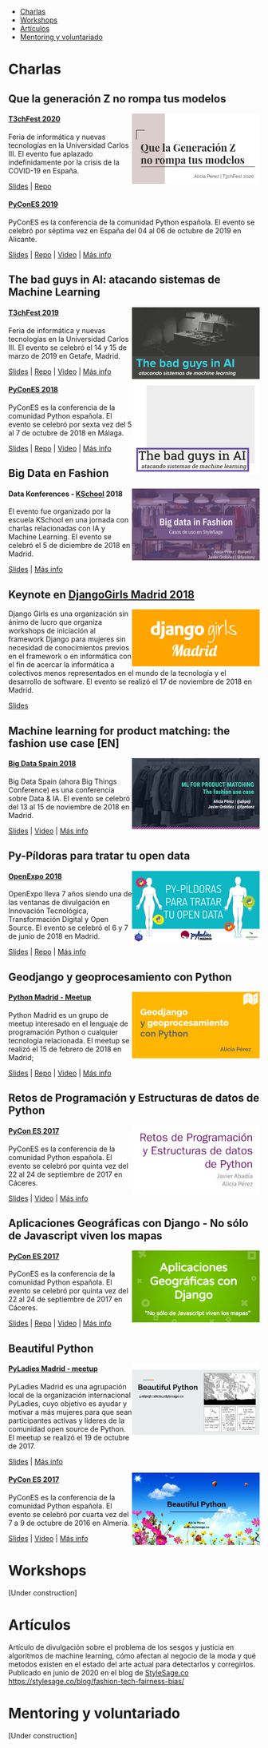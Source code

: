 - [Charlas](https://github.com/aliciapj/aliciapj/blob/master/portfolio-es.md#charlas)
- [Workshops](https://github.com/aliciapj/aliciapj/blob/master/portfolio-es.md#workshops)
- [Artículos](https://github.com/aliciapj/aliciapj/blob/master/portfolio-es.md#artículos)
- [Mentoring y voluntariado](https://github.com/aliciapj/aliciapj/blob/master/portfolio-es.md#mentoring-y-voluntariado)


# Charlas

## Que la generación Z no rompa tus modelos

<img width=256 align="right" src="https://github.com/aliciapj/aliciapj/blob/master/images/generacion-z.png" />

#### [T3chFest 2020](https://t3chfest.es/)

Feria de informática y nuevas tecnologías en la Universidad Carlos III. El evento fue aplazado indefinidamente por la crisis de la COVID-19 en España.

[Slides](https://docs.google.com/presentation/d/1upuzhZKCscnJ6QBeXupKkaGdtwsiqZfZFkajy5uN6nk/edit) | [Repo](https://github.com/aliciapj/xai-genz)

#### [PyConES 2019](https://2019.es.pycon.org/)

PyConES es la conferencia de la comunidad Python española. El evento se celebró por séptima vez en España del 04 al 06 de octubre de 2019 en Alicante.

[Slides](https://docs.google.com/presentation/d/1pi-qKJ-G3GupdesGe8zgugPZ-0jUCbxv2-jQ1w45Pqo/edit?usp=sharing) | [Repo](https://github.com/aliciapj/xai-genz) | [Video](https://www.youtube.com/watch?v=Kq2pk99OD90&list=PLahUDl6AAwrg-8TJGzwz1BMT2W-wWIk1F&index=44) | [Más info](https://pycones19.sched.com/event/VdMa/que-la-generacion-z-no-rompa-tus-modelos?iframe=no)

## The bad guys in AI: atacando sistemas de Machine Learning

<img width=256 align="right" src="https://github.com/aliciapj/aliciapj/blob/master/images/bad-guys-ia.png" />

#### [T3chFest 2019](https://t3chfest.es/2019)

Feria de informática y nuevas tecnologías en la Universidad Carlos III. El evento se celebró el 14 y 15 de marzo de 2019 en Getafe, Madrid.

[Slides](https://docs.google.com/presentation/d/1eFjOTUm5eCP7lK2oy6phP2veRtdbQx5K2tppTwTB384/edit?usp=sharing) | [Repo](https://github.com/aliciapj/adversarial-networks) | [Video](https://www.youtube.com/watch?v=d-8DdW7MTxQ&feature=youtu.be) | [Más info](https://t3chfest.es/2019/programa/the-bad-guys-atacando-sistemas-machine-learning/?lang=es)

<img width=256 align="right" src="https://github.com/aliciapj/aliciapj/blob/master/images/bad-guys-pycon.png" />

#### [PyConES 2018](https://2018.es.pycon.org/)

PyConES es la conferencia de la comunidad Python española. El evento se celebró por sexta vez del 5 al 7 de octubre de 2018 en Málaga.

[Slides](https://github.com/aliciapj/adversarial-networks/blob/master/slides/PyCon2018_The_bad_guys_in_AI.pdf) | [Repo](https://github.com/aliciapj/adversarial-networks) | [Video](https://www.youtube.com/watch?v=D2m9Ejx6S9k) | [Más info](https://2018.es.pycon.org/talk/the-bad-guys-in-ai-atacando-sistemas-de-machine-learning)

## Big Data en Fashion

<img width=256 align="right" src="https://github.com/aliciapj/aliciapj/blob/master/images/big-data-fashion.png" />

#### Data Konferences - [KSchool](https://kschool.com/) 2018
El evento fue organizado por la escuela KSchool en una jornada con charlas relacionadas con IA y Machine Learning. El evento se celebró el 5 de diciembre de 2018 en Madrid.

[Slides](https://docs.google.com/presentation/d/1bZ6mAHAVeAcbGeAQewAp8Q9M2BbK4g23N2nBuYe1RWk/edit?usp=sharing) | [Más info](https://kschool.com/blog/eventos/asi-fueron-las-ultimas-data-konferences-que-celebramos-en-kschool/)

## Keynote en [DjangoGirls Madrid 2018](https://djangogirls.org/madrid1/)

<img width=256 align="right" src="https://github.com/aliciapj/aliciapj/blob/master/images/djangogirls.png" />

Django Girls es una organización sin ánimo de lucro que organiza workshops de iniciación al framework Django para mujeres sin necesidad de conocimientos previos en el framework o en informática con el fin de acercar la informática a colectivos menos representados en el mundo de la tecnología y el desarrollo de software. El evento se realizó el 17 de noviembre de 2018 en Madrid.

[Slides](https://docs.google.com/presentation/d/1ZzeRoSHLhLN4JPOWtb6a_50A9oJlvBlpAkzedIRrWdY/edit?usp=sharing)

## Machine learning for product matching: the fashion use case [EN]

<img width=256 align="right" src="https://github.com/aliciapj/aliciapj/blob/master/images/product-matching-bds.png" />

#### [Big Data Spain 2018](https://www.bigdataspain.org/2018/)
Big Data Spain (ahora Big Things Conference) es una conferencia sobre Data & IA. El evento se celebró del 13 al 15 de noviembre de 2018 en Madrid.

[Slides](https://docs.google.com/presentation/d/1yG4pV7VAafvjOfk2nr4qX2FRDOrtSmHYyh7_ovMumBU/edit?usp=sharing) | [Video](https://www.youtube.com/watch?v=u1PFMUhuoSc) | [Más info](https://www.bigdataspain.org/2018/talk/machine-learning-for-product-matching-the-fashion-use-case/)

## Py-Píldoras para tratar tu open data

<img width=256 align="right" src="https://github.com/aliciapj/aliciapj/blob/master/images/pypildoras.png" />

#### [OpenExpo 2018](https://openexpoeurope.com/es/)
OpenExpo lleva 7 años siendo una de las ventanas de divulgación en Innovación Tecnológica, Transformación Digital y Open Source. El evento se celebró el 6 y 7 de junio de 2018 en Madrid.

[Slides](https://docs.google.com/presentation/d/1ybJ9zlepdjfkK9QGms0n58tkk_0vW5T1_GVWL5UxcV0/edit?usp=sharing) | [Repo](https://github.com/aliciapj/openexpo18-pyladies) | [Más info](https://openexpoeurope.com/es/session/py-pildoras-para-tratar-tu-open-data/)

## Geodjango y geoprocesamiento con Python

<img width=256 align="right" src="https://github.com/aliciapj/aliciapj/blob/master/images/geodjango-pythonmadrid.png" />

#### [Python Madrid - Meetup](https://www.meetup.com/es-ES/python-madrid)
Python Madrid es un grupo de meetup interesado en el lenguaje de programación Python o cualquier tecnología relacionada. El meetup se realizó el 15 de febrero de 2018 en Madrid;

[Slides](https://docs.google.com/presentation/d/1Il-B6PQv3e7bwC9Kw8wReR1BDUbq8dbUJ9P4M_kO5us/edit?usp=sharing) | [Repo](https://github.com/aliciapj/madrid_geodjango) | [Video](https://www.youtube.com/watch?v=u3_SVct1B3A) | [Más info](https://www.meetup.com/es-ES/python-madrid/events/247120278/)

## Retos de Programación y Estructuras de datos de Python

<img width=256 align="right" src="https://github.com/aliciapj/aliciapj/blob/master/images/retos-programacion.png" />

#### [PyCon ES 2017](https://2017.es.pycon.org/en/)
PyConES es la conferencia de la comunidad Python española. El evento se celebró por quinta vez del 22 al 24 de septiembre de 2017 en Cáceres.

[Slides](https://docs.google.com/presentation/d/1Whz_EtcWXGf3x8qP8rstE-rBXWC4Dt-Otq-EGm84kcA/edit?usp=sharing) | [Video](https://www.youtube.com/watch?v=xQj_s8oj4Bw&t=27083s) | [Más info](https://2017.es.pycon.org/en/schedule/retos-de-programacion-y-estructuras-de-datos-de-python/)

## Aplicaciones Geográficas con Django - No sólo de Javascript viven los mapas

<img width=256 align="right" src="https://github.com/aliciapj/aliciapj/blob/master/images/geodjango.png" />

#### [PyCon ES 2017](https://2017.es.pycon.org/en/)
PyConES es la conferencia de la comunidad Python española. El evento se celebró por quinta vez del 22 al 24 de septiembre de 2017 en Cáceres.

[Slides](https://www.slideshare.net/aliciapj/aplicaciones-geogrficas-con-django-no-solo-de-javascript-viven-los-mapas) | [Repo](https://github.com/aliciapj/madrid_geodjango) | [Video](https://www.youtube.com/watch?v=KMUbg092mtw) | [Más info](https://2017.es.pycon.org/es/schedule/aplicaciones-geograficas-con-django-no-solo-de-javascript-viven-los-mapas/)

## Beautiful Python

<img width=256 align="right" src="https://github.com/aliciapj/aliciapj/blob/master/images/beautiful-python.png" />

#### [PyLadies Madrid - meetup](https://www.meetup.com/PyLadiesMadrid/?_locale=es-ES)
PyLadies Madrid es una agrupación local de la organización internacional PyLadies, cuyo objetivo es ayudar y motivar a más mujeres para que sean participantes activas y líderes de la comunidad open source de Python. El meetup se realizó el 19 de octubre de 2017.

[Slides](https://docs.google.com/presentation/d/1YxP9E0gsI5ZtH8Be05_-fUiZ702PztqH-3hq0wG3lG8/edit?usp=sharing) | [Más info](https://www.meetup.com/es-ES/PyLadiesMadrid/events/244035251/)

<img width=256 align="right" src="https://github.com/aliciapj/aliciapj/blob/master/images/beautiful-python-pycones.png" />

#### [PyCon ES 2017](http://2016.es.pycon.org/es/)
PyConES es la conferencia de la comunidad Python española. El evento se celebró por cuarta vez del 7 a 9 de octubre de 2016 en Almería.

[Slides](http://slides.com/aliciapj/beautifulpython) | [Video](https://www.youtube.com/watch?v=9xA6w3rmQ34) | [Más info](http://2016.es.pycon.org/es/schedule/beautiful-python-in-spanish/)


# Workshops
[Under construction]

# Artículos

Artículo de divulgación sobre el problema de los sesgos y justicia en algoritmos de machine learning, cómo afectan al negocio de la moda y qué metodos existen en el estado del arte actual para detectarlos y corregirlos. Publicado en junio de 2020 en el blog de [StyleSage.co](http://stylesage.co)
https://stylesage.co/blog/fashion-tech-fairness-bias/

# Mentoring y voluntariado
[Under construction]
